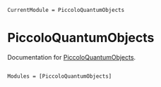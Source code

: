 ```@meta
CurrentModule = PiccoloQuantumObjects
```

# PiccoloQuantumObjects

Documentation for [PiccoloQuantumObjects](https://github.com/aarontrowbridge/PiccoloQuantumObjects.jl).

```@index
```

```@autodocs
Modules = [PiccoloQuantumObjects]
```
